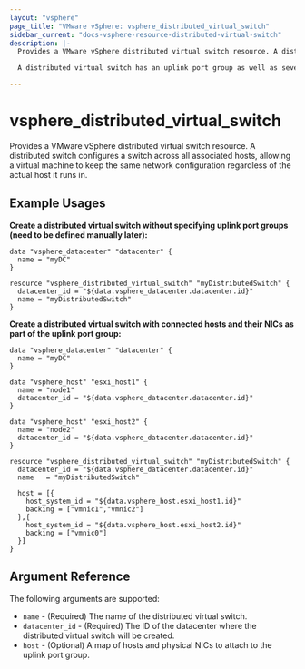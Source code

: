 ```yaml
---
layout: "vsphere"
page_title: "VMware vSphere: vsphere_distributed_virtual_switch"
sidebar_current: "docs-vsphere-resource-distributed-virtual-switch"
description: |-
  Provides a VMware vSphere distributed virtual switch resource. A distributed switch configures a switch across all associated hosts, allowing a virtual machine to keep the same network configuration regardless of the actual host it runs in. 

  A distributed virtual switch has an uplink port group as well as several distributed port groups. The uplink port group connects physical network cards on the host to the distributed switch. A distributed port group specifies how a connection is made through the distributed switch.

---
```


# vsphere\_distributed_virtual_switch

Provides a VMware vSphere distributed virtual switch resource. A distributed switch configures a switch across all associated hosts, allowing a virtual machine to keep the same network configuration regardless of the actual host it runs in. 

## Example Usages

**Create a distributed virtual switch without specifying uplink port groups (need to be defined manually later):**

```hcl
data "vsphere_datacenter" "datacenter" {
  name = "myDC"
}

resource "vsphere_distributed_virtual_switch" "myDistributedSwitch" {
  datacenter_id = "${data.vsphere_datacenter.datacenter.id}"
  name = "myDistributedSwitch"
}
```

**Create a distributed virtual switch with connected hosts and their NICs as part of the uplink port group:**

```hcl
data "vsphere_datacenter" "datacenter" {
  name = "myDC"
}

data "vsphere_host" "esxi_host1" {
  name = "node1"
  datacenter_id = "${data.vsphere_datacenter.datacenter.id}"
}

data "vsphere_host" "esxi_host2" {
  name = "node2"
  datacenter_id = "${data.vsphere_datacenter.datacenter.id}"
}

resource "vsphere_distributed_virtual_switch" "myDistributedSwitch" {
  datacenter_id = "${data.vsphere_datacenter.datacenter.id}"
  name   = "myDistributedSwitch"

  host = [{
    host_system_id = "${data.vsphere_host.esxi_host1.id}"
    backing = ["vmnic1","vmnic2"]
  },{
    host_system_id = "${data.vsphere_host.esxi_host2.id}"
    backing = ["vmnic0"]
  }]
}
```

## Argument Reference

The following arguments are supported:

* `name` - (Required) The name of the distributed virtual switch.
* `datacenter_id` - (Required) The ID of the datacenter where the distributed virtual switch will be created.
* `host` - (Optional) A map of hosts and physical NICs to attach to the uplink port group.
